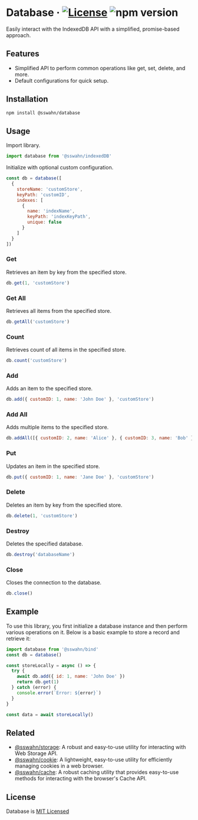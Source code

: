 # Database · [![License](https://img.shields.io/badge/License-MIT-blue.svg)](https://github.com/sswahn/database/blob/main/LICENSE) ![npm version](https://img.shields.io/npm/v/@sswahn/database)
Easily interact with the IndexedDB API with a simplified, promise-based approach.

## Features
- Simplified API to perform common operations like get, set, delete, and more.
- Default configurations for quick setup.  

## Installation  
```bash
npm install @sswahn/database
```

## Usage  
Import library.  
```javascript
import database from '@sswahn/indexedDB'
```

Initialize with optional custom configuration.  
```javascript
const db = database([
  {
    storeName: 'customStore',
    keyPath: 'customID',
    indexes: [
      {
        name: 'indexName',
        keyPath: 'indexKeyPath',
        unique: false
      }
    ]
  }
])
```

### Get
Retrieves an item by key from the specified store.  
```javascript
db.get(1, 'customStore')
```  

### Get All
Retrieves all items from the specified store.  
```javascript
db.getAll('customStore')
```  

### Count
Retrieves count of all items in the specified store.  
```javascript
db.count('customStore')
```  

### Add
Adds an item to the specified store.  
```javascript
db.add({ customID: 1, name: 'John Doe' }, 'customStore')
```

### Add All
Adds multiple items to the specified store.  
```javascript
db.addAll([{ customID: 2, name: 'Alice' }, { customID: 3, name: 'Bob' }], 'customStore')
```

### Put
Updates an item in the specified store.  
```javascript
db.put({ customID: 1, name: 'Jane Doe' }, 'customStore')
```  

### Delete
Deletes an item by key from the specified store.  
```javascript
db.delete(1, 'customStore')
```  

### Destroy
Deletes the specified database.  
```javascript
db.destroy('databaseName')
```  

### Close
Closes the connection to the database.  
```javascript
db.close()
```  

## Example  
To use this library, you first initialize a database instance and then perform various operations on it. Below is a basic example to store a record and retrieve it:  

```javascript
import database from '@sswahn/bind'
const db = database()

const storeLocally = async () => {
  try {
    await db.add({ id: 1, name: 'John Doe' })
    return db.get(1)
  } catch (error) {
    console.error(`Error: ${error}`)
  }
}

const data = await storeLocally()
```

## Related
- [@sswahn/storage](https://www.npmjs.com/package/@sswahn/storage): A robust and easy-to-use utility for interacting with Web Storage API.
- [@sswahn/cookie](https://www.npmjs.com/package/@sswahn/cookie): A lightweight, easy-to-use utility for efficiently managing cookies in a web browser.
- [@sswahn/cache](https://www.npmjs.com/package/@sswahn/cache): A robust caching utility that provides easy-to-use methods for interacting with the browser's Cache API.

## License
Database is [MIT Licensed](https://github.com/sswahn/database/blob/main/LICENSE)
